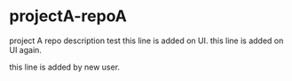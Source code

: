# projectA-repoA
project A repo description test
this line is added on UI.
this line is added on UI again.

this line is added by new user.
